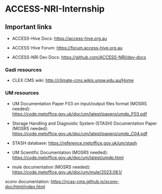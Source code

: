# ACCESS-NRI-Internship

## Important links

- ACCESS-Hive Docs: https://access-hive.org.au

- ACCESS-Hive Forum: https://forum.access-hive.org.au

- ACCESS-NRI Dev Docs: https://github.com/ACCESS-NRI/dev-docs

### Gadi resources

- CLEX CMS wiki: http://climate-cms.wikis.unsw.edu.au/Home

### UM resources

- UM Documentation Paper F03 on input/output files format (MOSRS needed): https://code.metoffice.gov.uk/doc/um/latest/papers/umdp_F03.pdf
 
- Storage Handling and Diagnostic System (STASH) Documentation Paper (MOSRS needed): https://code.metoffice.gov.uk/doc/um/latest/papers/umdp_C04.pdf

- STASH database: https://reference.metoffice.gov.uk/um/stash
 
- UM Scientific Documentation (MOSRS needed): https://code.metoffice.gov.uk/doc/um/latest/umdp.html

- mule documentation (MOSRS needed): https://code.metoffice.gov.uk/doc/um/mule/2023.08.1/

xconv documentation: https://ncas-cms.github.io/xconv-doc/html/index.html

